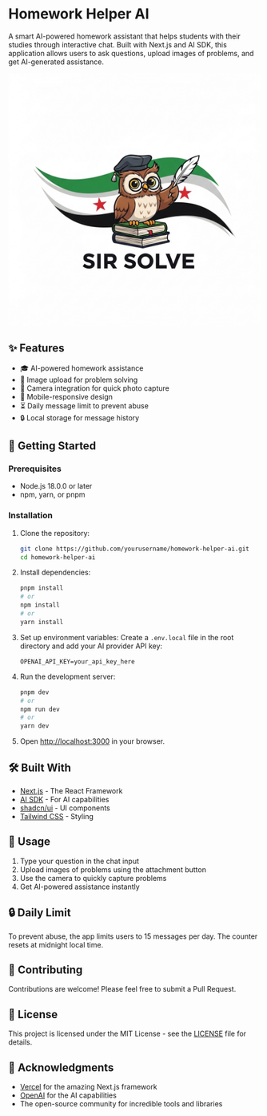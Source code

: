 # Homework Helper AI

A smart AI-powered homework assistant that helps students with their studies through interactive chat. Built with Next.js and AI SDK, this application allows users to ask questions, upload images of problems, and get AI-generated assistance.

![Homework Helper AI Screenshot](public/logo.png)

## ✨ Features

- 🎓 AI-powered homework assistance
- 📸 Image upload for problem solving
- 🎥 Camera integration for quick photo capture
- 📱 Mobile-responsive design
- ⏳ Daily message limit to prevent abuse
- 🔒 Local storage for message history

## 🚀 Getting Started

### Prerequisites

- Node.js 18.0.0 or later
- npm, yarn, or pnpm

### Installation

1. Clone the repository:
   ```bash
   git clone https://github.com/yourusername/homework-helper-ai.git
   cd homework-helper-ai
   ```

2. Install dependencies:
   ```bash
   pnpm install
   # or
   npm install
   # or
   yarn install
   ```

3. Set up environment variables:
   Create a `.env.local` file in the root directory and add your AI provider API key:
   ```
   OPENAI_API_KEY=your_api_key_here
   ```

4. Run the development server:
   ```bash
   pnpm dev
   # or
   npm run dev
   # or
   yarn dev
   ```

5. Open [http://localhost:3000](http://localhost:3000) in your browser.

## 🛠️ Built With

- [Next.js](https://nextjs.org/) - The React Framework
- [AI SDK](https://sdk.vercel.ai/) - For AI capabilities
- [shadcn/ui](https://ui.shadcn.com/) - UI components
- [Tailwind CSS](https://tailwindcss.com/) - Styling

## 📝 Usage

1. Type your question in the chat input
2. Upload images of problems using the attachment button
3. Use the camera to quickly capture problems
4. Get AI-powered assistance instantly

## 🔒 Daily Limit

To prevent abuse, the app limits users to 15 messages per day. The counter resets at midnight local time.

## 🤝 Contributing

Contributions are welcome! Please feel free to submit a Pull Request.

## 📄 License

This project is licensed under the MIT License - see the [LICENSE](LICENSE) file for details.

## 🙏 Acknowledgments

- [Vercel](https://vercel.com/) for the amazing Next.js framework
- [OpenAI](https://openai.com/) for the AI capabilities
- The open-source community for incredible tools and libraries
